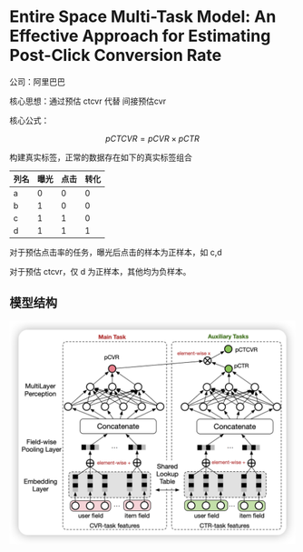# Entire Space Multi-Task Model: An Effective Approach for Estimating Post-Click Conversion Rate

公司：阿里巴巴

核心思想：通过预估 ctcvr 代替 间接预估cvr

核心公式：

$$
pCTCVR=pCVR\times pCTR
$$

构建真实标签，正常的数据存在如下的真实标签组合

| 列名 | 曝光 | 点击 | 转化 |
| ---- | ---- | ---- | ---- |
| a    | 0    | 0    | 0    |
| b    | 1    | 0    | 0    |
| c    | 1    | 1    | 0    |
| d    | 1    | 1    | 1    |

对于预估点击率的任务，曝光后点击的样本为正样本，如 c,d

对于预估 ctcvr，仅 d 为正样本，其他均为负样本。


## 模型结构

![1717592704656](image/README/1717592704656.png)
